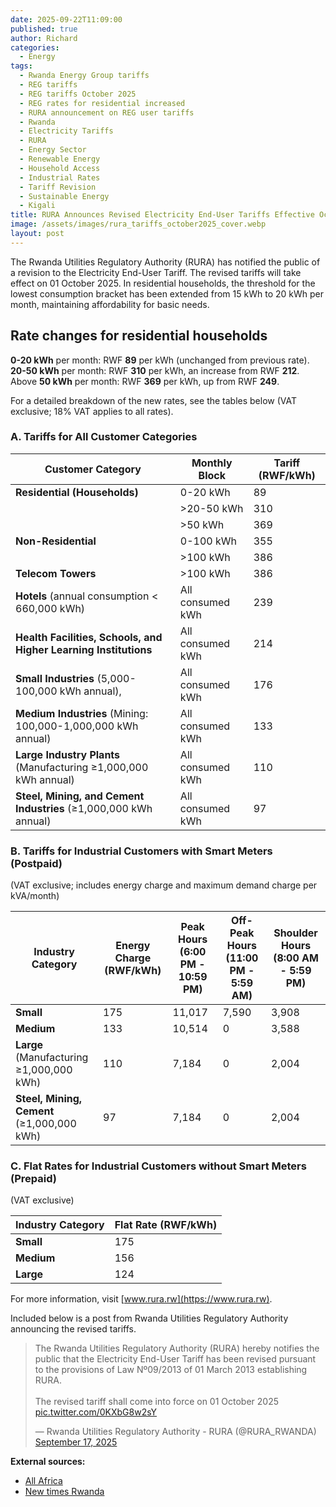 ```yaml
---
date: 2025-09-22T11:09:00
published: true
author: Richard
categories:
  - Energy
tags:
  - Rwanda Energy Group tariffs
  - REG tariffs
  - REG tariffs October 2025
  - REG rates for residential increased
  - RURA announcement on REG user tariffs
  - Rwanda
  - Electricity Tariffs
  - RURA
  - Energy Sector
  - Renewable Energy
  - Household Access
  - Industrial Rates
  - Tariff Revision
  - Sustainable Energy
  - Kigali
title: RURA Announces Revised Electricity End-User Tariffs Effective October 2025
image: /assets/images/rura_tariffs_october2025_cover.webp
layout: post
---
```

The Rwanda Utilities Regulatory Authority (RURA) has notified the public of a revision to the Electricity End-User Tariff. The revised tariffs will take effect on 01 October 2025.
In residential households, the threshold for the lowest consumption bracket has been extended from 15 kWh to 20 kWh per month, maintaining affordability for basic needs. 

## Rate changes for residential households

**0-20 kWh** per month: RWF **89** per kWh (unchanged from previous rate).
**20-50 kWh** per month: RWF **310** per kWh, an increase from RWF **212**.
Above **50 kWh** per month: RWF **369** per kWh, up from RWF **249**.

For a detailed breakdown of the new rates, see the tables below (VAT exclusive; 18% VAT applies to all rates).

### A. Tariffs for All Customer Categories

| Customer Category | Monthly Block | Tariff (RWF/kWh) |
| --- | --- | --- |
| **Residential (Households)** | 0-20 kWh | 89 |
|  | >20-50 kWh | 310 |
|  | >50 kWh | 369 |
| **Non-Residential** | 0-100 kWh | 355 |
|  | >100 kWh | 386 |
| **Telecom Towers** | >100 kWh | 386 |
| **Hotels** (annual consumption < 660,000 kWh) | All consumed kWh | 239 |
| **Health Facilities, Schools, and Higher Learning Institutions** | All consumed kWh | 214 |
| **Small Industries** (5,000-100,000 kWh annual), | All consumed kWh | 176 |
| **Medium Industries** (Mining: 100,000-1,000,000 kWh annual) | All consumed kWh | 133 |
| **Large Industry Plants** (Manufacturing ≥1,000,000 kWh annual) | All consumed kWh | 110 |
| **Steel, Mining, and Cement Industries** (≥1,000,000 kWh annual) | All consumed kWh | 97 |

### B. Tariffs for Industrial Customers with Smart Meters (Postpaid)

(VAT exclusive; includes energy charge and maximum demand charge per kVA/month)

| Industry Category | Energy Charge (RWF/kWh) | Peak Hours (6:00 PM - 10:59 PM) | Off-Peak Hours (11:00 PM - 5:59 AM) | Shoulder Hours (8:00 AM - 5:59 PM) |
| --- | --- | --- | --- | --- |
| **Small** | 175 | 11,017 | 7,590 | 3,908 |
| **Medium** | 133 | 10,514 | 0 | 3,588 |
| **Large** (Manufacturing ≥1,000,000 kWh) | 110 | 7,184 | 0 | 2,004 |
| **Steel, Mining, Cement** (≥1,000,000 kWh) | 97 | 7,184 | 0 | 2,004 |

### C. Flat Rates for Industrial Customers without Smart Meters (Prepaid)

(VAT exclusive)

| Industry Category | Flat Rate (RWF/kWh) |
| --- | --- |
| **Small** | 175 |
| **Medium** | 156 |
| **Large** | 124 |

For more information, visit [www.rura.rw](https://www.rura.rw).

Included below is a post from Rwanda Utilities Regulatory Authority announcing the revised tariffs.

<blockquote class="twitter-tweet"><p lang="en" dir="ltr">The Rwanda Utilities Regulatory Authority (RURA) hereby notifies the public that the Electricity End-User Tariff has been revised pursuant to the provisions of Law Nº09/2013 of 01 March 2013 establishing RURA.<br><br>The revised tariff shall come into force on 01 October 2025 <a href="https://t.co/0KXbG8w2sY">pic.twitter.com/0KXbG8w2sY</a></p>&mdash; Rwanda Utilities Regulatory Authority - RURA (@RURA_RWANDA) <a href="https://twitter.com/RURA_RWANDA/status/1968345033389797563?ref_src=twsrc%5Etfw">September 17, 2025</a></blockquote> <script async src="https://platform.twitter.com/widgets.js" charset="utf-8"></script>

**External sources:**
* [All Africa](https://allafrica.com/stories/202509180078.html)
* [New times Rwanda](https://www.newtimes.co.rw/article/29789/news/energy/rura-announces-new-electricity-tariffs-here-is-what-we-know)
